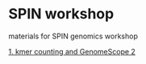 # SPIN workshop
materials for SPIN genomics workshop

[1. kmer counting and GenomeScope 2](https://github.com/pbfrandsen/SPIN_workshop/blob/main/01_kmer_counting_genomescope.md)